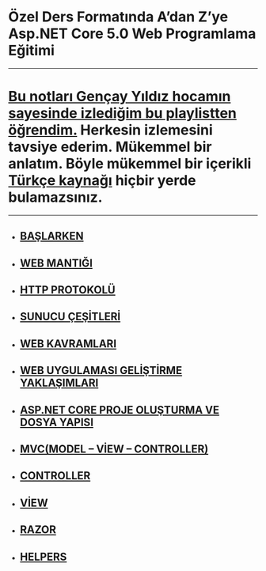 # Özel Ders Formatında A’dan Z’ye Asp.NET Core 5.0 Web Programlama Eğitimi

***
# [Bu notları Gençay Yıldız hocamın sayesinde izlediğim bu playlistten öğrendim.](https://www.youtube.com/playlist?list=PLQVXoXFVVtp33KHoTkWklAo72l5bcjPVL)  Herkesin izlemesini tavsiye ederim. Mükemmel bir anlatım. Böyle mükemmel bir içerikli [Türkçe kaynağı](https://www.youtube.com/c/Gen%C3%A7ayY%C4%B1ld%C4%B1z) hiçbir yerde bulamazsınız.
***

- ## [BAŞLARKEN](https://github.com/musauyumaz/Asp.NET-Core-5.0-Web/blob/main/1-BA%C5%9ELARKEN/ReadMe.md)
- ## [WEB MANTIĞI](https://github.com/musauyumaz/Asp.NET-Core-5.0-Web/blob/main/2-WEB%20MANTI%C4%9EI/ReadMe.md)
- ## [HTTP PROTOKOLÜ](https://github.com/musauyumaz/Asp.NET-Core-5.0-Web/blob/main/3-HTTP%20PROTOK%C3%9C/ReadMe.md)
- ## [SUNUCU ÇEŞİTLERİ](https://github.com/musauyumaz/Asp.NET-Core-5.0-Web/blob/main/4-SUNUCU%20%C3%87E%C5%9E%C4%B0TLER%C4%B0/ReadMe.md)
- ## [WEB KAVRAMLARI](https://github.com/musauyumaz/Asp.NET-Core-5.0-Web/blob/main/5-%20WEB%20KAVRAMLARI/ReadMe.md)
- ## [WEB UYGULAMASI GELİŞTİRME YAKLAŞIMLARI](https://github.com/musauyumaz/Asp.NET-Core-5.0-Web/blob/main/6-%20WEB%20UYGULAMASI%20GEL%C4%B0%C5%9ET%C4%B0RME%20YAKLA%C5%9EIMLARI/ReadMe.md)
- ## [ASP.NET CORE PROJE OLUŞTURMA VE DOSYA YAPISI](https://github.com/musauyumaz/Asp.NET-Core-5.0-Web/blob/main/7-ASP.NET%20CORE%20PROJE%20OLU%C5%9ETURMA%20VE%20DOSYA%20YAPISI/ReadMe.md)
- ## [MVC(MODEL – VİEW – CONTROLLER)](https://github.com/musauyumaz/Asp.NET-Core-5.0-Web/blob/main/8-MVC(MODEL%20%E2%80%93%20V%C4%B0EW%20%E2%80%93%20CONTROLLER)/ReadMe.md)
- ## [CONTROLLER](https://github.com/musauyumaz/Asp.NET-Core-5.0-Web/blob/main/9-CONTROLLER/ReadMe.md)
- ## [VİEW](https://github.com/musauyumaz/Asp.NET-Core-5.0-Web/blob/main/10-V%C4%B0EW/ReadMe.md)
- ## [RAZOR](https://github.com/musauyumaz/Asp.NET-Core-5.0-Web/blob/main/11-RAZOR/ReadMe.md)
- ## [HELPERS](https://github.com/musauyumaz/Asp.NET-Core-5.0-Web/blob/main/12-HELPERS/ReadMe.md)
